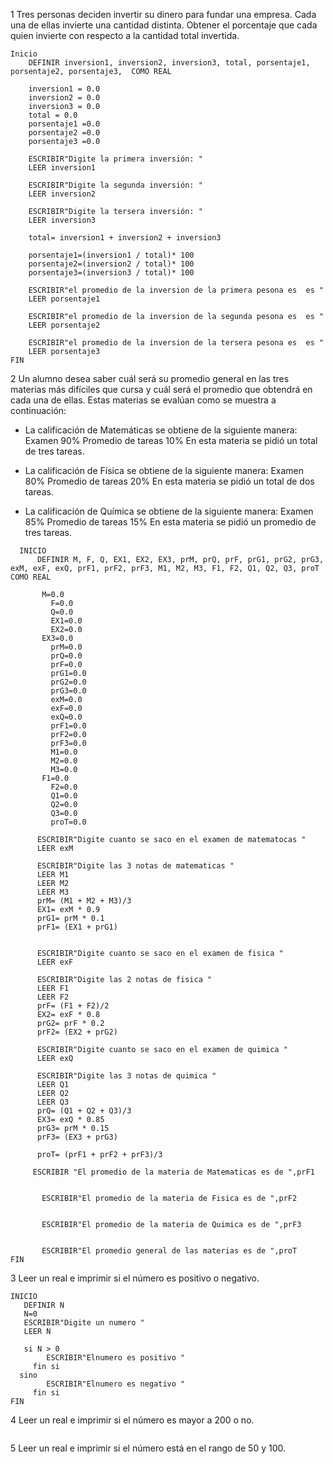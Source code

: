 1  Tres personas deciden invertir su dinero para fundar una empresa. Cada una de ellas invierte una cantidad distinta. Obtener el porcentaje que cada quien invierte con respecto a la cantidad total invertida.

```
Inicio
    DEFINIR inversion1, inversion2, inversion3, total, porsentaje1, porsentaje2, porsentaje3,  COMO REAL
    
    inversion1 = 0.0
    inversion2 = 0.0
    inversion3 = 0.0 
    total = 0.0
    porsentaje1 =0.0
    porsentaje2 =0.0
    porsentaje3 =0.0

    ESCRIBIR"Digite la primera inversión: "
    LEER inversion1

    ESCRIBIR"Digite la segunda inversión: "
    LEER inversion2

    ESCRIBIR"Digite la tersera inversión: "
    LEER inversion3

    total= inversion1 + inversion2 + inversion3

    porsentaje1=(inversion1 / total)* 100
    porsentaje2=(inversion2 / total)* 100
    porsentaje3=(inversion3 / total)* 100

    ESCRIBIR"el promedio de la inversion de la primera pesona es  es "
    LEER porsentaje1

    ESCRIBIR"el promedio de la inversion de la segunda pesona es  es "
    LEER porsentaje2

    ESCRIBIR"el promedio de la inversion de la tersera pesona es  es "
    LEER porsentaje3
FIN
```
2 Un alumno desea saber cuál será su promedio general en las tres materias más difíciles que cursa y cuál será el promedio que obtendrá en cada una de ellas. Estas materias se evalúan como se muestra a continuación:

- La calificación de Matemáticas se obtiene de la siguiente manera: Examen 90% Promedio de tareas 10% En esta materia se pidió un total de tres tareas.

- La calificación de Física se obtiene de la siguiente manera: Examen 80% Promedio de tareas 20% En esta materia se pidió un total de dos tareas.

- La calificación de Química se obtiene de la siguiente manera: Examen 85% Promedio de tareas 15% En esta materia se pidió un promedio de tres tareas.
```
  INICIO
      DEFINIR M, F, Q, EX1, EX2, EX3, prM, prQ, prF, prG1, prG2, prG3, exM, exF, exQ, prF1, prF2, prF3, M1, M2, M3, F1, F2, Q1, Q2, Q3, proT COMO REAL
  
       M=0.0 
	     F=0.0 
	     Q=0.0
	     EX1=0.0 
	     EX2=0.0 
       EX3=0.0 
	     prM=0.0 
	     prQ=0.0 
	     prF=0.0
	     prG1=0.0 
	     prG2=0.0 
	     prG3=0.0 
	     exM=0.0 
	     exF=0.0 
	     exQ=0.0 
	     prF1=0.0 
	     prF2=0.0 
	     prF3=0.0 
	     M1=0.0 
	     M2=0.0 
	     M3=0.0 
       F1=0.0
	     F2=0.0 
	     Q1=0.0 
	     Q2=0.0 
	     Q3=0.0
	     proT=0.0

      ESCRIBIR"Digite cuanto se saco en el examen de matematocas "
      LEER exM

      ESCRIBIR"Digite las 3 notas de matematicas "
      LEER M1
      LEER M2
      LEER M3
      prM= (M1 + M2 + M3)/3
      EX1= exM * 0.9
      prG1= prM * 0.1
      prF1= (EX1 + prG1)


      ESCRIBIR"Digite cuanto se saco en el examen de fisica "
      LEER exF

      ESCRIBIR"Digite las 2 notas de fisica "
      LEER F1
      LEER F2
      prF= (F1 + F2)/2
      EX2= exF * 0.8
      prG2= prF * 0.2
      prF2= (EX2 + prG2)
    
      ESCRIBIR"Digite cuanto se saco en el examen de quimica "
      LEER exQ

      ESCRIBIR"Digite las 3 notas de quimica "
      LEER Q1
      LEER Q2
      LEER Q3
      prQ= (Q1 + Q2 + Q3)/3
      EX3= exQ * 0.85
      prG3= prM * 0.15
      prF3= (EX3 + prG3)

      proT= (prF1 + prF2 + prF3)/3

     ESCRIBIR "El promedio de la materia de Matematicas es de ",prF1

	
	   ESCRIBIR"El promedio de la materia de Fisica es de ",prF2
	
	
	   ESCRIBIR"El promedio de la materia de Quimica es de ",prF3
	
	
	   ESCRIBIR"El promedio general de las materias es de ",proT
FIN
```

3 Leer un real e imprimir si el número es positivo o negativo.
```
INICIO
   DEFINIR N
   N=0
   ESCRIBIR"Digite un numero "
   LEER N

   si N > 0
        ESCRIBIR"Elnumero es positivo "
     fin si
  sino
        ESCRIBIR"Elnumero es negativo "
     fin si
FIN
```
4 Leer un real e imprimir si el número es mayor a 200 o no.
```

```
5 Leer un real e imprimir si el número está en el rango de 50 y 100.
```

```
    
